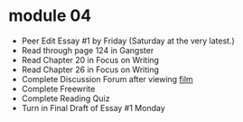 # module 04

- Peer Edit Essay #1 by Friday (Saturday at the very latest.)
- Read through page 124 in Gangster
- Read Chapter 20 in Focus on Writing
- Read Chapter 26 in Focus on Writing
- Complete Discussion Forum after viewing [film](https://www.youtube.com/watch?v=2AU_VUe2HX0)
- Complete Freewrite
- Complete Reading Quiz
- Turn in Final Draft of Essay #1 Monday
